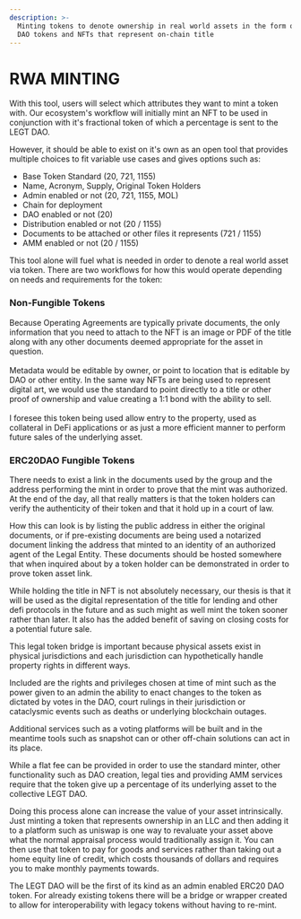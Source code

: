 ```yaml
---
description: >-
  Minting tokens to denote ownership in real world assets in the form of ERC20
  DAO tokens and NFTs that represent on-chain title
---
```


# RWA MINTING

With this tool, users will select which attributes they want to mint a token with. Our ecosystem's workflow will initially mint an NFT to be used in conjunction with it's fractional token of which a percentage is sent to the LEGT DAO.

However, it should be able to exist on it's own as an open tool that provides multiple choices to fit variable use cases and gives options such as:

* Base Token Standard (20, 721, 1155)
* Name, Acronym, Supply, Original Token Holders
* Admin enabled or not (20, 721, 1155, MOL)
* Chain for deployment
* DAO enabled or not (20)
* Distribution enabled or not (20 / 1155)
* Documents to be attached or other files it represents (721 / 1155)
* AMM enabled or not (20 / 1155)

This tool alone will fuel what is needed in order to denote a real world asset via token.  There are two workflows for how this would operate depending on needs and requirements for the token:

### **Non-Fungible Tokens**

Because Operating Agreements are typically private documents, the only information that you need to attach to the NFT is an image or PDF of the title along with any other documents deemed appropriate for the asset in question.\
\
Metadata would be editable by owner, or point to location that is editable by DAO or other entity.  In the same way NFTs are being used to represent digital art, we would use the standard to point directly to a title or other proof of ownership and value creating a 1:1 bond with the ability to sell.  \
\
I foresee this token being used allow entry to the property, used as collateral in DeFi applications or as just a more efficient manner to perform future sales of the underlying asset.

### **ERC20DAO Fungible Tokens**

There needs to exist a link in the documents used by the group and the address performing the mint in order to prove that the mint was authorized.  At the end of the day, all that really matters is that the token holders can verify the authenticity of their token and that it hold up in a court of law.

How this can look is by listing the public address in either the original documents, or if pre-existing documents are being used a notarized document linking the address that minted to an identity of an authorized agent of the Legal Entity.  These documents should be hosted somewhere that when inquired about by a token holder can be demonstrated in order to prove token asset link.

While holding the title in NFT is not absolutely necessary, our thesis is that it will be used as the digital representation of the title for lending and other defi protocols in the future and as such might as well mint the token sooner rather than later.  It also has the added benefit of saving on closing costs for a potential future sale.

This legal token bridge is important because physical assets exist in physical jurisdictions and each jurisdiction can hypothetically handle property rights in different ways.&#x20;

Included are the rights and privileges chosen at time of mint such as the power given to an admin the ability to enact changes to the token as dictated by votes in the DAO, court rulings in their jurisdiction or cataclysmic events such as deaths or underlying blockchain outages.

Additional services such as a voting platforms will be built and in the meantime tools such as snapshot can or other off-chain solutions can act in its place.

While a flat fee can be provided in order to use the standard minter, other functionality such as DAO creation, legal ties and providing AMM services require that the token give up a percentage of its underlying asset to the collective LEGT DAO.

Doing this process alone can increase the value of your asset intrinsically.  Just minting a token that represents ownership in an LLC and then adding it to a platform such as uniswap is one way to revaluate your asset above what the normal appraisal process would traditionally assign it.  You can then use that token to pay for goods and services rather than taking out a home equity line of credit, which costs thousands of dollars and requires you to make monthly payments towards. &#x20;

The LEGT DAO will be the first of its kind as an admin enabled ERC20 DAO token.  For already existing tokens there will be a bridge or wrapper created to allow for interoperability with legacy tokens without having to re-mint.

